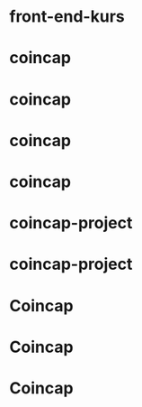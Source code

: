 # front-end-kurs
# coincap
# coincap
# coincap
# coincap
# coincap-project
# coincap-project
# Coincap
# Coincap
# Coincap
